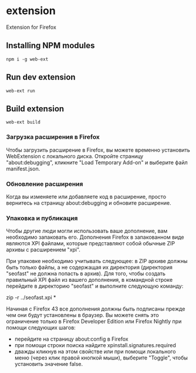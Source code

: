 # extension

Extension for Firefox

## Installing NPM modules

```
npm i -g web-ext
```

## Run dev extension

```
web-ext run
```

## Build extension

```
web-ext build
```

### Загрузка расширения в Firefox

Чтобы загрузить расширение в Firefox, вы можете временно установить WebExtension с локального диска.
Откройте страницу "about:debugging", кликните "Load Temporary Add-on" и выберите файл manifest.json.

### Обновление расширения

Когда вы изменяете или добавляете код в расширение, просто вернитесь на страницу about:debugging и обновите расширение.

### Упаковка и публикация

Чтобы другие люди могли использовать ваше дополнение, вам необходимо запаковать его. Дополнения Firefox
в запакованном виде являются XPI файлами, которые представляют собой обычные ZIP архивы с расширением "xpi".

При упаковке необходимо учитывать следующее: в ZIP архиве должны быть только файлы, а не содержащая их
директория (директория "seofast" не должна попасть в архив). Для того, чтобы создать правильный XPI файл
из вашего дополнения, в командной строке перейдите в директорию "seofast" и выполните следующую команду:

zip -r ../seofast.xpi \*

Начиная с Firefox 43 все дополнения должны быть подписаны прежде чем они будут установлены в браузер.
Вы можете снять это ограничение только в Firefox Developer Edition или Firefox Nightly при помощи следующих шагов:

- перейдите на страницу about:config в Firefox
- при помощи строки поиска найдите xpinstall.signatures.required
- дважды кликнув на этом свойстве или при помощи локального меню (через клик правой кнопкой мыши),
  выберите "Toggle", чтобы установить значение false.
